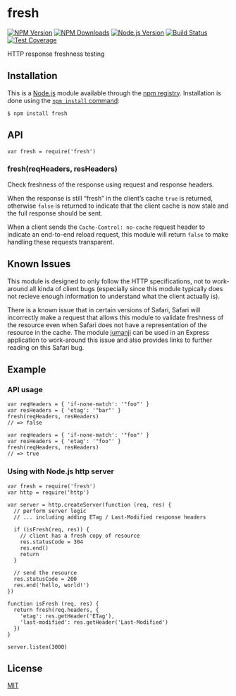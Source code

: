 fresh
=====

[![NPM Version](https://img.shields.io/npm/v/fresh.svg)](https://npmjs.org/package/fresh) [![NPM Downloads](https://img.shields.io/npm/dm/fresh.svg)](https://npmjs.org/package/fresh) [![Node.js Version](https://img.shields.io/node/v/fresh.svg)](https://nodejs.org/en/) [![Build Status](https://img.shields.io/travis/jshttp/fresh/master.svg)](https://travis-ci.org/jshttp/fresh) [![Test Coverage](https://img.shields.io/coveralls/jshttp/fresh/master.svg)](https://coveralls.io/r/jshttp/fresh?branch=master)

HTTP response freshness testing

Installation
------------

This is a [Node.js](https://nodejs.org/en/) module available through the [npm registry](https://www.npmjs.com/). Installation is done using the [`npm install` command](https://docs.npmjs.com/getting-started/installing-npm-packages-locally):

    $ npm install fresh

API
---

    var fresh = require('fresh')

### fresh(reqHeaders, resHeaders)

Check freshness of the response using request and response headers.

When the response is still “fresh” in the client’s cache `true` is returned, otherwise `false` is returned to indicate that the client cache is now stale and the full response should be sent.

When a client sends the `Cache-Control: no-cache` request header to indicate an end-to-end reload request, this module will return `false` to make handling these requests transparent.

Known Issues
------------

This module is designed to only follow the HTTP specifications, not to work-around all kinda of client bugs (especially since this module typically does not recieve enough information to understand what the client actually is).

There is a known issue that in certain versions of Safari, Safari will incorrectly make a request that allows this module to validate freshness of the resource even when Safari does not have a representation of the resource in the cache. The module [jumanji](https://www.npmjs.com/package/jumanji) can be used in an Express application to work-around this issue and also provides links to further reading on this Safari bug.

Example
-------

### API usage

    var reqHeaders = { 'if-none-match': '"foo"' }
    var resHeaders = { 'etag': '"bar"' }
    fresh(reqHeaders, resHeaders)
    // => false

    var reqHeaders = { 'if-none-match': '"foo"' }
    var resHeaders = { 'etag': '"foo"' }
    fresh(reqHeaders, resHeaders)
    // => true

### Using with Node.js http server

    var fresh = require('fresh')
    var http = require('http')

    var server = http.createServer(function (req, res) {
      // perform server logic
      // ... including adding ETag / Last-Modified response headers

      if (isFresh(req, res)) {
        // client has a fresh copy of resource
        res.statusCode = 304
        res.end()
        return
      }

      // send the resource
      res.statusCode = 200
      res.end('hello, world!')
    })

    function isFresh (req, res) {
      return fresh(req.headers, {
        'etag': res.getHeader('ETag'),
        'last-modified': res.getHeader('Last-Modified')
      })
    }

    server.listen(3000)

License
-------

[MIT](LICENSE)

